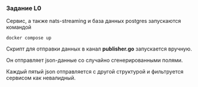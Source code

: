 ### Задание L0

Cервис, а также nats-streaming и база данных postgres запускаются командой 

`docker compose up`

Скрипт для отправки данных в канал **publisher.go** запускается вручную.

Он отправляет json-данные со случайно сгенерированными полями.

Каждый пятый json отправляется с другой структурой и фильтруется сервисом как невалидный.
